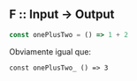 ## F :: Input -> Output

```js
const onePlusTwo = () => 1 + 2
```

<div class="fragment">
Obviamente igual que:
<pre><code class="lang-js hljs javascript">const onePlusTwo_ () => 3
</code></pre>
</div>
